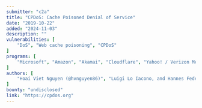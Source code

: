 ```yaml
---
submitter: "c2a"
title: "CPDoS: Cache Poisoned Denial of Service"
date: "2019-10-22"
added: "2024-11-03"
description: ""
vulnerabilities: [
    "DoS", "Web cache poisoning", "CPDoS"
]
programs: [
    "Microsoft", "Amazon", "Akamai", "Cloudflare", "Yahoo! / Verizon Media", "Play Framework"
]
authors: [
    "Hoai Viet Nguyen (@hvnguyen86)", "Luigi Lo Iacono, and Hannes Federrath"
]
bounty: "undisclosed"
link: "https://cpdos.org"
---
```





